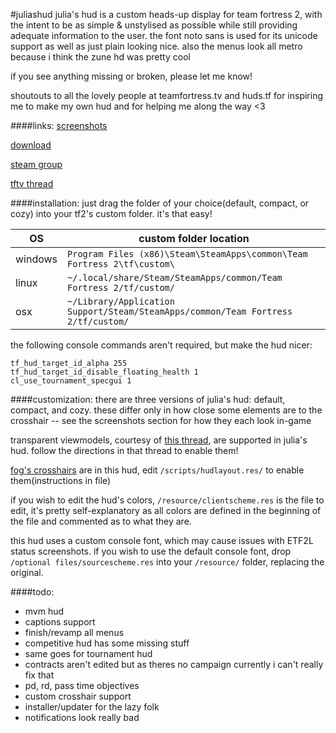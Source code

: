#juliashud
julia's hud is a custom heads-up display for team fortress 2, with the intent to be as simple & unstylised as possible while still providing adequate information to the user.
the font noto sans is used for its unicode support as well as just plain looking nice.
also the menus look all metro because i think the zune hd was pretty cool

if you see anything missing or broken, please let me know!

shoutouts to all the lovely people at teamfortress.tv and huds.tf for inspiring me to make my own hud and for helping me along the way <3

####links:
[screenshots](http://imgur.com/a/T1GlQ)

[download](https://github.com/juliastumpf/juliashud/archive/master.zip)

[steam group](http://steamcommunity.com/groups/juliashud)

[tftv thread](http://www.teamfortress.tv/32850/julias-hud)

####installation:
just drag the folder of your choice(default, compact, or cozy) into your tf2's custom folder. it's that easy!

| OS      | custom folder location                                                            |
| ------- | --------------------------------------------------------------------------------- |
| windows | `Program Files (x86)\Steam\SteamApps\common\Team Fortress 2\tf\custom\` 		  |
| linux   | `~/.local/share/Steam/SteamApps/common/Team Fortress 2/tf/custom/`      		  |
| osx 	  | `~/Library/Application Support/Steam/SteamApps/common/Team Fortress 2/tf/custom/` |

the following console commands aren't required, but make the hud nicer:
```
tf_hud_target_id_alpha 255
tf_hud_target_id_disable_floating_health 1
cl_use_tournament_specgui 1
```

####customization:
there are three versions of julia's hud: default, compact, and cozy. these differ only in how close some elements are to the crosshair -- see the screenshots section for how they each look in-game

transparent viewmodels, courtesy of [this thread](http://www.teamfortress.tv/21928/transparent-viewmodels-in-any-hud/), are supported in julia's hud. follow the directions in that thread to enable them!

[fog's crosshairs](http://www.teamfortress.tv/14702/release-fogs-crosshairs-v3) are in this hud, edit `/scripts/hudlayout.res/` to enable them(instructions in file)

if you wish to edit the hud's colors, `/resource/clientscheme.res` is the file to edit, it's pretty self-explanatory as all colors are defined in the beginning of the file and commented as to what they are.

this hud uses a custom console font, which may cause issues with ETF2L status screenshots. if you wish to use the default console font, drop `/optional files/sourcescheme.res` into your `/resource/` folder, replacing the original.

####todo:
- mvm hud
- captions support
- finish/revamp all menus
- competitive hud has some missing stuff
- same goes for tournament hud
- contracts aren't edited but as theres no campaign currently i can't really fix that
- pd, rd, pass time objectives
- custom crosshair support
- installer/updater for the lazy folk
- notifications look really bad
